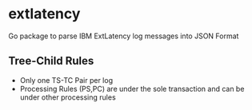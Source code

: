# extlatency
Go package to parse IBM ExtLatency log messages into JSON Format


## Tree-Child Rules
- Only one TS-TC Pair per log
- Processing Rules (PS,PC) are under the sole transaction and can be under other processing rules